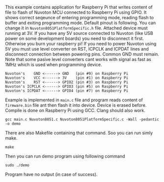 This example contains application for Raspberry Pi that writes content of file to flash of Nuvoton MCU connected to Raspberry Pi using GPIO. It shows correct seqeunce of entering programming mode, reading flash to buffer and exiting programming mode. Default pinout is following. You can change it in `Nuvoton8051PlatformSpecific.h` file. Attached device must running at 3V. If you have any 5V source connected to Nuvoton (like USB power on some development boards) you need to disconnect it first. Otherwise you burn your raspberry pi! If you need to power Nuvoton using 5V you must use level converter on RST, ICPCLK and ICPDAT lines and disconnect connection between powering pins. Common GND must remain. Note that some pasive level converters cant works with signal as fast as 1MHz which is used when programming device.

```
Nuvoton's    GND <------> GND   (pin #9) on Raspberry Pi
Nuvoton's    VCC <------> 3V    (pin #1) on Raspberry Pi
Nuvoton's    RST <------> GPIO2 (pin #3) on Raspberry Pi
Nuvoton's ICPCLK <------> GPIO3 (pin #5) on Raspberry Pi
Nuvoton's ICPDAT <------> GPIO4 (pin #7) on Raspberry Pi
```

Example is implemented in `main.c` file and program reads content of `firmware.bin` file ant then flash it into device. Device is erased before. Compile is done on Raspberry Pi using GCC. Clang should also work.

```
gcc main.c Nuvoton8051.c Nuvoton8051PlatformSpecific.c -Wall -pedantic -o demo
```

There are also Makefile containing that command. Soo you can run simly make.

```
make
```

Then you can run demo program using following command

```
sudo ./demo
```

Program have no output (in case of success).